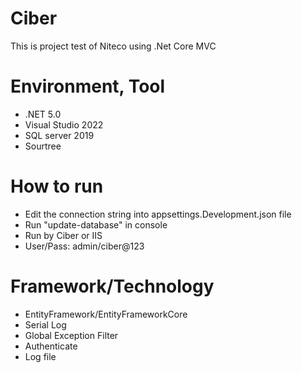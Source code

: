 # Ciber
This is project test of Niteco using .Net Core MVC

# Environment, Tool
- .NET 5.0
- Visual Studio 2022
- SQL server 2019
- Sourtree
# How to run
- Edit the connection string into appsettings.Development.json file
- Run "update-database" in console
- Run by Ciber or IIS
- User/Pass: admin/ciber@123
# Framework/Technology
- EntityFramework/EntityFrameworkCore
- Serial Log
- Global Exception Filter
- Authenticate
- Log file
